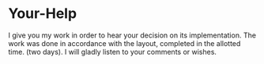 # Your-Help

I give you my work in order to hear your decision on its implementation. The work was done in accordance with the layout, completed in the allotted time. (two days). I will gladly listen to your comments or wishes.
